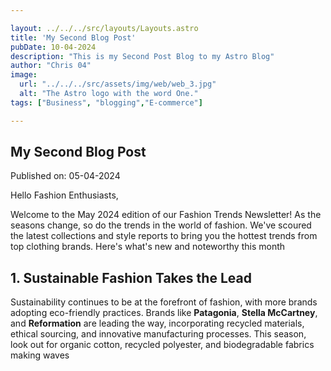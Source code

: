 ```yaml
---

layout: ../../../src/layouts/Layouts.astro
title: 'My Second Blog Post'
pubDate: 10-04-2024
description: "This is my Second Post Blog to my Astro Blog"
author: "Chris 04"
image:
  url: "../../../src/assets/img/web/web_3.jpg"
  alt: "The Astro logo with the word One."
tags: ["Business", "blogging","E-commerce"]

---
```


## My Second Blog Post

Published on: 05-04-2024

Hello Fashion Enthusiasts,

Welcome to the May 2024 edition of our Fashion Trends Newsletter! As the seasons change, so do the trends in the world of fashion. We've scoured the latest collections and style reports to bring you the hottest trends from top clothing brands. Here's what's new and noteworthy this month

## 1. Sustainable Fashion Takes the Lead

Sustainability continues to be at the forefront of fashion, with more brands adopting eco-friendly practices. Brands like **Patagonia**, **Stella McCartney**, and **Reformation** are leading the way, incorporating recycled materials, ethical sourcing, and innovative manufacturing processes. This season, look out for organic cotton, recycled polyester, and biodegradable fabrics making waves
